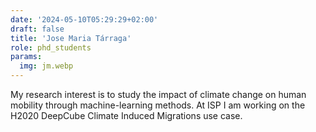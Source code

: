 ```yaml
---
date: '2024-05-10T05:29:29+02:00'
draft: false
title: 'Jose Maria Tárraga'
role: phd_students
params:
  img: jm.webp
---
```


My research interest is to study the impact of climate change on human mobility through machine-learning methods. At ISP I am working on the H2020 DeepCube Climate Induced Migrations use case.
